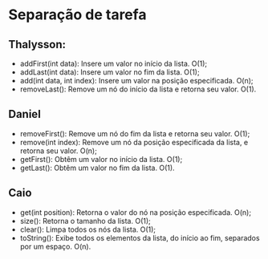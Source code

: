  # Separação de tarefa

 ## Thalysson:
- addFirst(int data): Insere um valor no início da lista. O(1);
- addLast(int data): Insere um valor no fim da lista. O(1);
- add(int data, int index): Insere um valor na posição especificada. O(n);
- removeLast(): Remove um nó do início da lista e retorna seu valor. O(1).

## Daniel 

- removeFirst(): Remove um nó do fim da lista e retorna seu valor. O(1);
- remove(int index): Remove um nó da posição especificada da lista, e retorna seu valor. O(n);
- getFirst(): Obtêm um valor no início da lista. O(1);
- getLast(): Obtêm um valor no fim da lista. O(1).

## Caio

- get(int position): Retorna o valor do nó na posição especificada. O(n);
- size(): Retorna o tamanho da lista. O(1);
- clear(): Limpa todos os nós da lista. O(1);
- toString(): Exibe todos os elementos da lista, do início ao fim, separados por um espaço. O(n).
